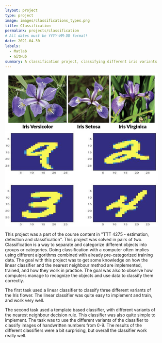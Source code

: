 ```yaml
---
layout: project
type: project
image: images/classifications_types.png
title: Classification
permalink: projects/classification
# All dates must be YYYY-MM-DD format!
date: 2021-04-30
labels:
  - Matlab
  - GitHub
summary: A classification project, classifying different iris variants and handwritten numbers from pictures.
---
```


<div class="ui small rounded images">
  <img class="ui image" src="../images/Iris_flower.png">
  <img class="ui image" src="../images/numbers.jpg">
</div>

This project was a part of the course content in "TTT 4275 - estimation, detection and classification". This project was solved in pairs of two. Classification is a way to separate and categorize different objects into groups or categories. Doing classification with a computer often implies using different algorithms combined with already pre-categorized training data. The goal with this project was to get some knowledge on how the linear classifier and the nearest neighbour method are implemented, trained, and how they work in practice. The goal was also to observe how computers manage to recognize the objects and use data to classify them correctly.

The first task used a linear classifier to classify three different variants of the Iris flower. 
The linear classifier was quite easy to implement and train, and work very well.

The second task used a template based classifier, with different variants of the nearest neighbour decision rule. This classifier was also quite simple to implement. The task was to use the different variants of the classifier to classify images of handwritten numbers from 0-9. The results of the different classifiers were a bit surprising, but overall the classifier work really well.

